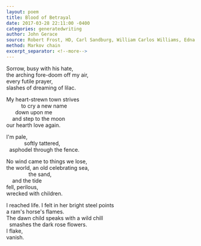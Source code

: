 ```yaml
---
layout: poem
title: Blood of Betrayal
date: 2017-03-28 22:11:00 -0400
categories: generatedwriting
author: John Gerace
source: Robert Frost, HD, Carl Sandburg, William Carlos Williams, Edna St. Vincent Millay
method: Markov chain
excerpt_separator: <!--more-->
---
```


Sorrow, busy with his hate,  
the arching fore-doom off my air,<!--more-->  
every futile prayer,  
slashes of dreaming of lilac.  
  
My heart-strewn town strives  
&nbsp;&nbsp;&nbsp;&nbsp;&nbsp;&nbsp;&nbsp;&nbsp;&nbsp;&nbsp;to cry a new name  
&nbsp;&nbsp;&nbsp;&nbsp;&nbsp;&nbsp;down upon me  
&nbsp;&nbsp;&nbsp;&nbsp;and step to the moon  
our hearth love again.  
  
I'm pale,  
&nbsp;&nbsp;&nbsp;&nbsp;&nbsp;&nbsp;&nbsp;&nbsp;&nbsp;&nbsp;&nbsp;&nbsp;softly tattered,  
&nbsp;&nbsp;asphodel through the fence.  
  
No wind came to things we lose,  
the world, an old celebrating sea,  
&nbsp;&nbsp;&nbsp;&nbsp;&nbsp;&nbsp;&nbsp;&nbsp;&nbsp;&nbsp;&nbsp;&nbsp;&nbsp;&nbsp;&nbsp;the sand,  
&nbsp;&nbsp;&nbsp;&nbsp;and the tide  
fell, perilous,  
wrecked with children.  
  
I reached life. I felt in her bright steel points   
a ram's horse's flames.  
The dawn child speaks with a wild chill  
&nbsp;&nbsp;smashes the dark rose flowers.  
I flake,  
vanish.